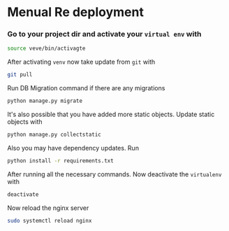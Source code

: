 # Menual Re deployment

### Go to your project dir and activate your `virtual env` with
```sh
source veve/bin/activagte
```

After activating `venv` now take update from `git` with

```sh
git pull
```

Run DB Migration command if there are any migrations

```sh
python manage.py migrate
```

It's also possible that you have added more static objects. Update static objects with
```sh
python manage.py collectstatic
```

Also you may have dependency updates. Run
```sh
python install -r requirements.txt
```

After running all the necessary commands. Now deactivate the `virtualenv` with
```sh
deactivate
```

Now reload the nginx server

```sh
sudo systemctl reload nginx
```
